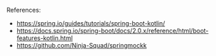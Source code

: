 References:

* https://spring.io/guides/tutorials/spring-boot-kotlin/
* https://docs.spring.io/spring-boot/docs/2.0.x/reference/html/boot-features-kotlin.html
* https://github.com/Ninja-Squad/springmockk
